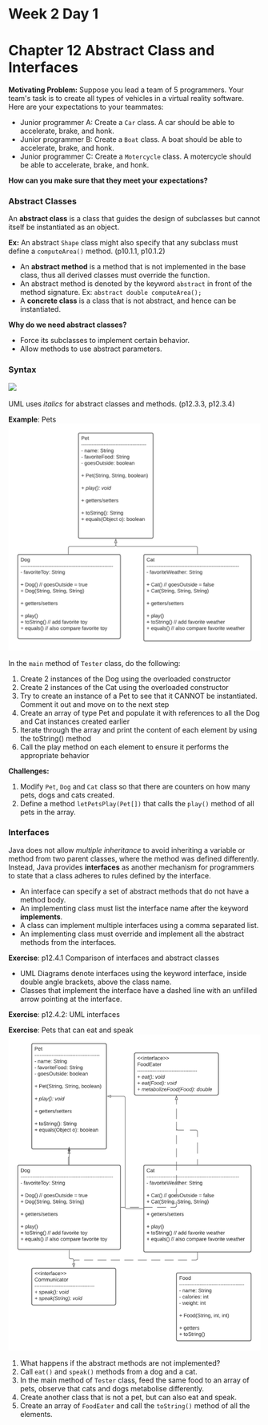 # Week 2 Day 1
# Chapter 12 Abstract Class and Interfaces

**Motivating Problem:** Suppose you lead a team of 5 programmers. Your team's task is to create all types of vehicles in a virtual reality software. Here are your expectations to your teammates:
- Junior programmer A: Create a `Car` class. A car should be able to accelerate, brake, and honk.
- Junior programmer B: Create a `Boat` class. A boat should be able to accelerate, brake, and honk.
- Junior programmer C: Create a `Motercycle` class. A motercycle should be able to accelerate, brake, and honk.

**How can you make sure that they meet your expectations?**

### Abstract Classes

An **abstract class** is a class that guides the design of subclasses but cannot itself be instantiated as an object. 

**Ex:** An abstract `Shape` class might also specify that any subclass must define a `computeArea()` method. (p10.1.1, p10.1.2)

- An **abstract method** is a method that is not implemented in the base class, thus all derived classes must override the function.
- An abstract method is denoted by the keyword `abstract` in front of the method signature. Ex: `abstract double computeArea();`
- A **concrete class** is a class that is not abstract, and hence can be instantiated.

**Why do we need abstract classes?**
- Force its subclasses to implement certain behavior.
- Allow methods to use abstract parameters.

### Syntax

![](https://i.stack.imgur.com/GDPOs.png)

UML uses *italics* for abstract classes and methods. (p12.3.3, p12.3.4)

**Example**: Pets
![](https://github.com/ch00226855/CMP168Summer2021/raw/main/images/chp10_AbstractClass.png)

In the `main` method of `Tester` class, do the following:

1. Create 2 instances of the Dog using the overloaded constructor
2. Create 2 instances of the Cat using the overloaded constructor
3. Try to create an instance of a Pet to see that it CANNOT be instantiated. Comment it out and move on to the next step
4. Create an array of type Pet and populate it with references to all the Dog and Cat instances created earlier
5. Iterate through the array and print the content of each element by using the toString() method
6. Call the play method on each element to ensure it performs the appropriate behavior

**Challenges:**
1. Modify `Pet`, `Dog` and `Cat` class so that there are counters on how many pets, dogs and cats created.
2. Define a method `letPetsPlay(Pet[])` that calls the `play()` method of all pets in the array.

### Interfaces

Java does not allow *multiple inheritance* to avoid inheriting a variable or method from two parent classes, where the method was defined differently. Instead, Java provides **interfaces** as another mechanism for programmers to state that a class adheres to rules defined by the interface.

- An interface can specify a set of abstract methods that do not have a method body.
- An implementing class must list the interface name after the keyword **implements**.
- A class can implement multiple interfaces using a comma separated list.
- An implementing class must override and implement all the abstract methods from the interfaces.

**Exercise**: p12.4.1 Comparison of interfaces and abstract classes

- UML Diagrams denote interfaces using the keyword interface, inside double angle brackets, above the class name.
- Classes that implement the interface have a dashed line with an unfilled arrow pointing at the interface.

**Exercise**: p12.4.2: UML interfaces

**Exercise**: Pets that can eat and speak
![](https://github.com/ch00226855/CMP168Summer2021/raw/main/images/chp10_Interface.png)

1. What happens if the abstract methods are not implemented?
2. Call `eat()` and `speak()` methods from a dog and a cat.
3. In the main method of `Tester` class, feed the same food to an array of pets, observe that cats and dogs metabolise differently.
4. Create another class that is not a pet, but can also eat and speak. 
5. Create an array of `FoodEater` and call the `toString()` method of all the elements.





